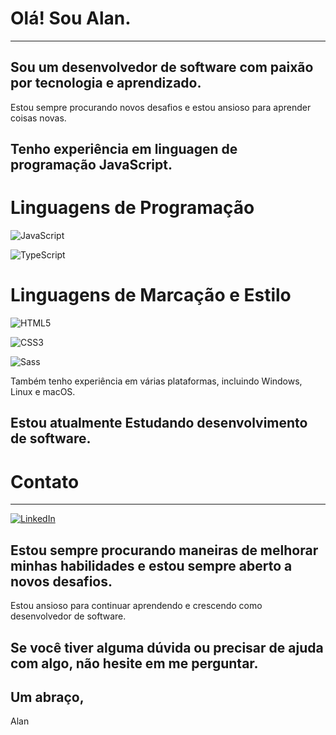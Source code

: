 
# Olá! Sou Alan.
-----------------------------------

## Sou um desenvolvedor de software com paixão por tecnologia e aprendizado.

Estou sempre procurando novos desafios e estou ansioso para aprender coisas novas.

## Tenho experiência em linguagen de programação JavaScript.

# Linguagens de Programação
![JavaScript](https://img.shields.io/badge/JavaScript-000?style=for-the-badge&logo=javascript)

![TypeScript](https://img.shields.io/badge/TypeScript-000?style=for-the-badge&logo=typescript)

# Linguagens de Marcação e Estilo
![HTML5](https://img.shields.io/badge/HTML5-000?style=for-the-badge&logo=html5)

![CSS3](https://img.shields.io/badge/CSS3-000?style=for-the-badge&logo=css3&logoColor=264CE4)

![Sass](https://img.shields.io/badge/Sass-000?style=for-the-badge&logo=sass)

Também tenho experiência em várias plataformas, incluindo Windows, Linux e macOS.

## Estou atualmente Estudando desenvolvimento de software.

# Contato
-----
[![LinkedIn](https://img.shields.io/badge/LinkedIn-000?style=for-the-badge&logo=linkedin&logoColor=0E76A8)](linkedin.com/in/alanpereiragti)

## Estou sempre procurando maneiras de melhorar minhas habilidades e estou sempre aberto a novos desafios.

Estou ansioso para continuar aprendendo e crescendo como desenvolvedor de software.

## Se você tiver alguma dúvida ou precisar de ajuda com algo, não hesite em me perguntar.

## Um abraço,

Alan


